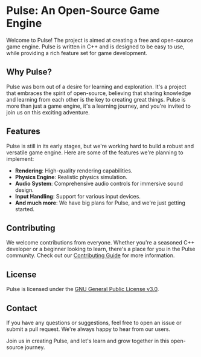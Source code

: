 # Pulse: An Open-Source Game Engine

Welcome to Pulse!
The project is aimed at creating a free and open-source game engine. Pulse is written in C++ and is designed to be easy to use, while providing a rich feature set for game development.

## Why Pulse?

Pulse was born out of a desire for learning and exploration. It's a project that embraces the spirit of open-source, believing that sharing knowledge and learning from each other is the key to creating great things. Pulse is more than just a game engine, it's a learning journey, and you're invited to join us on this exciting adventure.

## Features

Pulse is still in its early stages, but we're working hard to build a robust and versatile game engine. Here are some of the features we're planning to implement:

- **Rendering**: High-quality rendering capabilities.
- **Physics Engine**: Realistic physics simulation.
- **Audio System**: Comprehensive audio controls for immersive sound design.
- **Input Handling**: Support for various input devices.
- **And much more**: We have big plans for Pulse, and we're just getting started.

## Contributing

We welcome contributions from everyone. Whether you're a seasoned C++ developer or a beginner looking to learn, there's a place for you in the Pulse community. Check out our [Contributing Guide](CONTRIBUTING.md) for more information.

## License

Pulse is licensed under the [GNU General Public License v3.0](LICENSE).

## Contact

If you have any questions or suggestions, feel free to open an issue or submit a pull request. We're always happy to hear from our users.

Join us in creating Pulse, and let's learn and grow together in this open-source journey.

